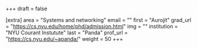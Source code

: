 +++
draft = false

[extra]
area = "Systems and networking"
email = ""
first = "Aurojit"
grad_url = "https://cs.nyu.edu/home/phd/admission.html"
img = ""
institution = "NYU Courant Instutute"
last = "Panda"
prof_url = "https://cs.nyu.edu/~apanda/"
weight = 50
+++